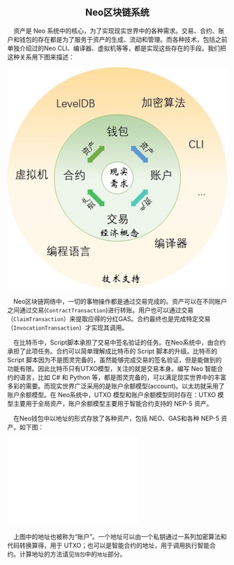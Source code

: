 <center><h2>Neo区块链系统</h2></center>

　资产是 Neo 系统中的核心，为了实现现实世界中的各种需求。交易、合约、账户和钱包的存在都是为了服务于资产的生成、流动和管理。而各种技术，包括之前单独介绍过的Neo CLI、编译器、虚拟机等等，都是实现这些存在的手段。我们把这种关系用下图来描述：

[![neo system](../../images/blockchain/system1.jpg)](../../images/blockchain/system1.jpg)

　Neo区块链网络中，一切的事物操作都是通过交易完成的。资产可以在不同账户之间通过交易(`ContractTransaction`)进行转账。用户也可以通过交易（`ClaimTransaction`）来提取应得的分红GAS。合约最终也是完成特定交易（`InvocationTransaction`）才实现其调用。

　在比特币中，Script脚本承担了交易中签名验证的任务。在Neo系统中，由合约承担了此项任务。合约可以简单理解成比特币的 Script 脚本的升级。比特币的 Script 脚本因为不是图灵完备的，虽然能够完成交易的签名验证，但是能做到的功能有限。因此比特币只有UTXO模型，关注的就是交易本身。编写 Neo 智能合约的语言，比如 C# 和 Python 等，都是图灵完备的，可以满足现实世界中的丰富多彩的需要。而现实世界广泛采用的是账户余额模型(account)。以太坊就采用了账户余额模型。在 Neo系统中，UTXO 模型和账户余额模型同时存在：UTXO 模型主要用于全局资产，账户余额模型主要用于智能合约支持的 NEP-5 资产。

　在Neo钱包中以地址的形式存放了各种资产，包括 NEO、GAS和各种 NEP-5 资产。如下图： 

[![account gui](../../images/blockchain/account-gui.jpg)](../../images/blockchain/account-gui.jpg)

　上图中的地址也被称为“账户”。一个地址可以由一个私钥通过一系列加密算法和代码转换算得，用于 UTXO；也可以是智能合约的地址，用于调用执行智能合约。计算地址的方法请见`钱包`中的`地址`部分。


